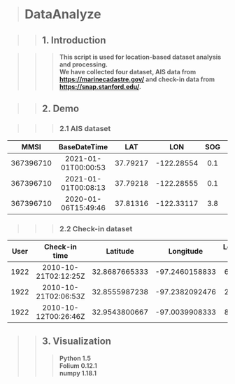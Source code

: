 > # DataAnalyze

>> ## 1. Introduction

>>> __This script is used for location-based dataset analysis and processing.__  
    __We have collected four dataset, AIS data from https://marinecadastre.gov/ and check-in 
    data from https://snap.stanford.edu/.__

>> ## 2. Demo

>>>   ### 2.1 AIS dataset
|   MMSI   | BaseDateTime  | LAT | LON | SOG | COG | Heading|
|:----:|  :----:  | :----:  | :----: |:----:|:----:|:----:|
| 367396710 | 2021-01-01T00:00:53  |37.79217 | -122.28554 |0.1 |341.9 |270|
| 367396710 |2021-01-01T00:08:13   | 37.79218 |-122.28555 | 0.1  |121.7 |266|
| 367396710 | 2020-01-06T15:49:46  | 37.81316 |-122.33117| 3.8  | 248.9 |60|

>>>   ### 2.2 Check-in dataset
|   User   | Check-in time  | Latitude | Longitude | Location id|
|:----:|  :----:  | :----:  | :----: |:----:|
| 1922 | 2010-10-21T02:12:25Z  |32.8687665333 | -97.2460158833 |617335|
| 1922 |2010-10-21T02:06:53Z   |32.8555987238 |-97.2382092476 | 235850|
| 1922| 2010-10-12T00:26:46Z   | 32.9543800667 |-97.0039908333 | 899984|

>> ## 3. Visualization
>>> __Python 1.5  
>     Folium 0.12.1  
>     numpy 1.18.1__
